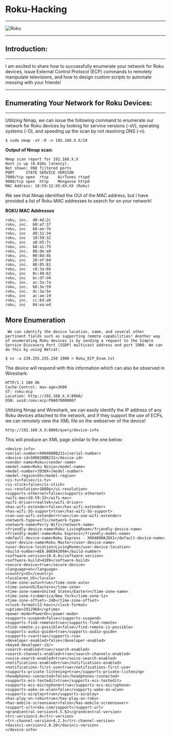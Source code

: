 # Roku-Hacking

____________________________________________________________________________________________________________________________________________________________________

![Roku](https://user-images.githubusercontent.com/72598486/133314573-0f0ebc16-9d51-4c1f-b2ad-1c7e15851214.png)

____________________________________________________________________________________________________________________________________________________________________

## Introduction: 

____________________________________________________________________________________________________________________________________________________________________
  I am excited to share how to successfully enumerate your network for Roku devices, issue External Control Protocol (ECP) commands to remotely manipulate televisions, and how to design custom scripts to automate messing with your friends!
____________________________________________________________________________________________________________________________________________________________________

## Enumerating Your Network for Roku Devices:

____________________________________________________________________________________________________________________________________________________________________

  Utilizing Nmap, we can issue the following command to enumerate our network for Roku devices by looking for service versions (-sV), operating systems (-O), and speeding up the scan by not resolving DNS (-n).
```
$ sudo nmap -sV -O -n 192.168.X.X/24
```
**Output of Nmap scan:**
```
Nmap scan report for 192.168.X.X
Host is up (0.010s latency).
Not shown: 998 filtered ports
PORT     STATE SERVICE VERSION
7000/tcp open  rtsp    AirTunes rtspd 
9080/tcp open  http    Mongoose httpd
MAC Address: 10:59:32:XX:XX:XX (Roku)
```
  We see that Nmap identified the OUI of the MAC address, but I have provided a list of Roku MAC addresses to search for on your network!
  
  **ROKU MAC Addresses**
  
```
roku, inc. 	d0:4d:2c 	
roku, inc. 	b0:a7:37 	
roku, inc 	b0:ee:7b 	
roku, inc 	d8:31:34 	
roku, inc 	10:59:32 	
roku, inc 	a8:b5:7c 	
roku, inc. 	b8:a1:75 	
roku, inc. 	88:de:a9 	
roku, inc. 	00:0d:4b 	
roku, inc 	20:ef:bd 	
roku, inc. 	08:05:81 	
roku, inc 	c8:3a:6b 	
roku, inc 	8c:49:62 	
roku, inc 	bc:d7:d4 	
roku, inc. 	ac:3a:7a 	
roku, inc. 	b8:3e:59 	
roku, inc. 	dc:3a:5e 	
roku, inc 	ac:ae:19 	
roku, inc. 	cc:6d:a0 	
roku, inc 	84:ea:ed 	
```
## More Enumeration

     We can identify the device location, name, and several other pertinent fields such as supporting remote capabilities! Another way of enumerating Roku devices is by sending a request to the Simple Service Discovery Port (SSDP) multicast address and port 1900. We can do this by using Netcat:

```
$ nc -u 239.255.255.250 1900 < Roku_ECP_Enum.txt
```
The device will respond with this information which can also be observed in Wireshark:

```
HTTP/1.1 200 OK
Cache-Control: max-age=3600
ST: roku:ecp
Location: http://192.168.X.X:8060/
USN: uuid:roku:ecp:P0A070000007
``` 

  Utilizing Nmap and Wireshark, we can easily identify the IP address of any Roku devices attached to the network, and if they support the use of ECPs, we can remotely view the XML file on the webserver of the device!
  
  ```
  http://192.168.X.X:8060/query/device-info
  ```
  This will produce an XML page similar to the one below:
  ```
<device-info>
<serial-number>X004000B231</serial-number>
<device-id>S00820BB231</device-id>
<vendor-name>Roku</vendor-name>
<model-name>Roku Ninja</model-name>
<model-number>3930X</model-number>
<model-region>US</model-region>
<is-tv>false</is-tv>
<is-stick>false</is-stick>
<ui-resolution>1080p</ui-resolution>
<supports-ethernet>false</supports-ethernet>
<wifi-mac>10:59:32</wifi-mac>
<wifi-driver>realtek</wifi-driver>
<has-wifi-extender>false</has-wifi-extender>
<has-wifi-5G-support>true</has-wifi-5G-support>
<can-use-wifi-extender>true</can-use-wifi-extender>
<network-type>wifi</network-type>
<network-name>Perry Wifi</network-name>
<friendly-device-name>Roku LivingRoom</friendly-device-name>
<friendly-model-name>Roku Express</friendly-model-name>
<default-device-name>Roku Express - X004000AJDX1</default-device-name>
<user-device-name>Roku Master</user-device-name>
<user-device-location>LivingRoom</user-device-location>
<build-number>AEA.00E04209A</build-number>
<software-version>10.0.0</software-version>
<software-build>4209</software-build>
<secure-device>true</secure-device>
<language>en</language>
<country>US</country>
<locale>en_US</locale>
<time-zone-auto>true</time-zone-auto>
<time-zone>US/Eastern</time-zone>
<time-zone-name>United States/Eastern</time-zone-name>
<time-zone-tz>America/New_York</time-zone-tz>
<time-zone-offset>-240</time-zone-offset>
<clock-format>12-hour</clock-format>
<uptime>2912968</uptime>
<power-mode>PowerOn</power-mode>
<supports-suspend>false</supports-suspend>
<supports-find-remote>true</supports-find-remote>
<find-remote-is-possible>false</find-remote-is-possible>
<supports-audio-guide>true</supports-audio-guide>
<supports-rva>true</supports-rva>
<developer-enabled>false</developer-enabled>
<keyed-developer-id/>
<search-enabled>true</search-enabled>
<search-channels-enabled>true</search-channels-enabled>
<voice-search-enabled>true</voice-search-enabled>
<notifications-enabled>true</notifications-enabled>
<notifications-first-use>true</notifications-first-use>
<supports-private-listening>true</supports-private-listening>
<headphones-connected>false</headphones-connected>
<supports-ecs-textedit>true</supports-ecs-textedit>
<supports-ecs-microphone>true</supports-ecs-microphone>
<supports-wake-on-wlan>false</supports-wake-on-wlan>
<supports-airplay>true</supports-airplay>
<has-play-on-roku>true</has-play-on-roku>
<has-mobile-screensaver>false</has-mobile-screensaver>
<support-url>roku.com/support</support-url>
<grandcentral-version>5.5.62</grandcentral-version>
<trc-version>3.0</trc-version>
<trc-channel-version>4.2.3</trc-channel-version>
<davinci-version>2.8.20</davinci-version>
</device-info>
```

